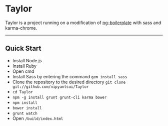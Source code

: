 # Taylor

Taylor is a project running on a modification of [ng-boilerplate](http://joshdmiller.github.com/ng-boilerplate) with sass and karma-chrome.

***

## Quick Start

- Install Node.js
- Install Ruby
- Open cmd
- Install Sass  by entering the command `gem install sass`
- Clone the repository to the desired directory `git clone git://github.com/nipyantsui/Taylor`
- `cd Taylor`
- `npm -g install grunt grunt-cli karma bower`
- `npm install`
- `bower install`
- `grunt watch`
- Open `/build/index.html`
